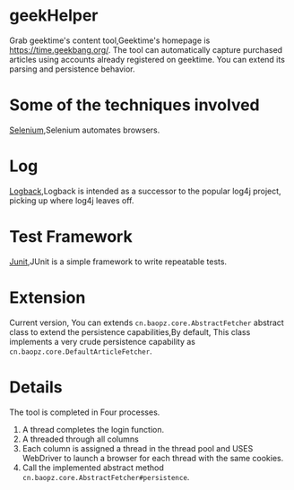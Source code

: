 # geekHelper
Grab geektime's content tool,Geektime's homepage is https://time.geekbang.org/.
The tool can automatically capture purchased articles using accounts already registered on geektime.
You can extend its parsing and persistence behavior.

# Some of the techniques involved
[Selenium](https://www.seleniumhq.org/),Selenium automates browsers.

# Log
[Logback](https://logback.qos.ch/),Logback is intended as a successor to the popular log4j project, picking up where log4j leaves off.

# Test Framework
[Junit](https://junit.org/junit4/),JUnit is a simple framework to write repeatable tests.

# Extension
Current version, You can extends `cn.baopz.core.AbstractFetcher` abstract class to extend the persistence capabilities,By default,
This class implements a very crude persistence capability as `cn.baopz.core.DefaultArticleFetcher`.

# Details
The tool is completed in Four processes.
1. A thread completes the login function.
2. A threaded through all columns
3. Each column  is assigned a thread in the thread pool and USES WebDriver to launch a browser for each thread with the same cookies.
4. Call the implemented abstract method `cn.baopz.core.AbstractFetcher#persistence`.
